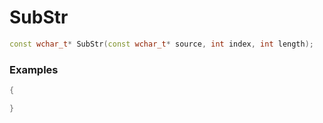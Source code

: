# SubStr

```cpp - C++
const wchar_t* SubStr(const wchar_t* source, int index, int length);
```

### Examples
```cpp - C++
{

}
```
